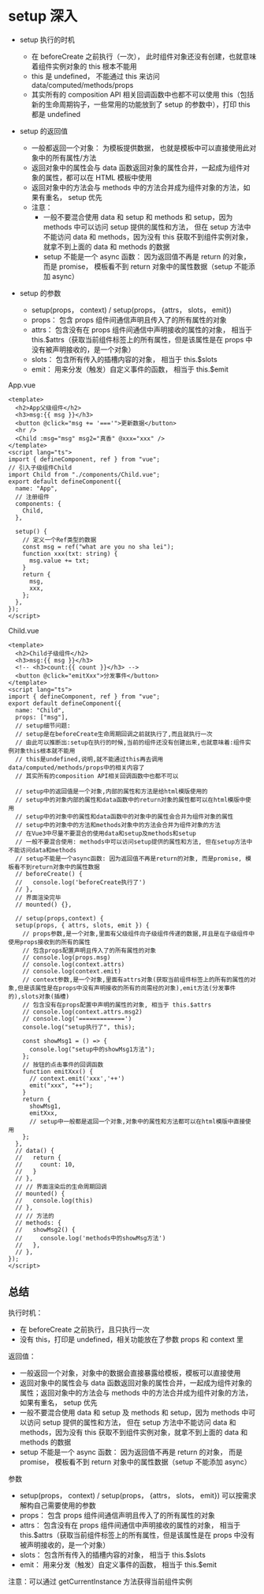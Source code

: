 # setup 深入

- setup 执行的时机

  - 在 beforeCreate 之前执行（一次）， 此时组件对象还没有创建，也就意味着组件实例对象的 this 根本不能用
  - this 是 undefined， 不能通过 this 来访问 data/computed/methods/props
  - 其实所有的 composition API 相关回调函数中也都不可以使用 this（包括新的生命周期钩子，一些常用的功能放到了 setup 的参数中），打印 this 都是 undefined

- setup 的返回值

  - 一般都返回一个对象： 为模板提供数据， 也就是模板中可以直接使用此对象中的所有属性/方法
  - 返回对象中的属性会与 data 函数返回对象的属性合并，一起成为组件对象的属性，都可以在 HTML 模板中使用
  - 返回对象中的方法会与 methods 中的方法合并成为组件对象的方法，如果有重名， setup 优先
  - 注意：
    - 一般不要混合使用 data 和 setup 和 methods 和 setup，因为 methods 中可以访问 setup 提供的属性和方法， 但在 setup 方法中不能访问 data 和 methods，因为没有 this 获取不到组件实例对象，就拿不到上面的 data 和 methods 的数据
    - setup 不能是一个 async 函数： 因为返回值不再是 return 的对象， 而是 promise， 模板看不到 return 对象中的属性数据（setup 不能添加 async）

- setup 的参数
  - setup(props， context) / setup(props， {attrs， slots， emit})
  - props： 包含 props 组件间通信声明且传入了的所有属性的对象
  - attrs： 包含没有在 props 组件间通信中声明接收的属性的对象， 相当于 this.$attrs（获取当前组件标签上的所有属性，但是该属性是在 props 中没有被声明接收的，是一个对象）
  - slots： 包含所有传入的插槽内容的对象， 相当于 this.$slots
  - emit： 用来分发（触发）自定义事件的函数， 相当于 this.$emit

App.vue

```vue
<template>
  <h2>App父级组件</h2>
  <h3>msg:{{ msg }}</h3>
  <button @click="msg += '==='">更新数据</button>
  <hr />
  <Child :msg="msg" msg2="真香" @xxx="xxx" />
</template>
<script lang="ts">
import { defineComponent, ref } from "vue";
// 引入子级组件Child
import Child from "./components/Child.vue";
export default defineComponent({
  name: "App",
  // 注册组件
  components: {
    Child,
  },

  setup() {
    // 定义一个Ref类型的数据
    const msg = ref("what are you no sha lei");
    function xxx(txt: string) {
      msg.value += txt;
    }
    return {
      msg,
      xxx,
    };
  },
});
</script>
```

Child.vue

```vue
<template>
  <h2>Child子级组件</h2>
  <h3>msg:{{ msg }}</h3>
  <!-- <h3>count:{{ count }}</h3> -->
  <button @click="emitXxx">分发事件</button>
</template>
<script lang="ts">
import { defineComponent, ref } from "vue";
export default defineComponent({
  name: "Child",
  props: ["msg"],
  // setup细节问题:
  // setup是在beforeCreate生命周期回调之前就执行了,而且就执行一次
  // 由此可以推断出:setup在执行的时候,当前的组件还没有创建出来,也就意味着:组件实例对象this根本就不能用
  // this是undefined,说明,就不能通过this再去调用data/computed/methods/props中的相关内容了
  // 其实所有的composition API相关回调函数中也都不可以

  // setup中的返回值是一个对象,内部的属性和方法是给html模版使用的
  // setup中的对象内部的属性和data函数中的return对象的属性都可以在html模版中使用
  // setup中的对象中的属性和data函数中的对象中的属性会合并为组件对象的属性
  // setup中的对象中的方法和methods对象中的方法会合并为组件对象的方法
  // 在Vue3中尽量不要混合的使用data和setup及methods和setup
  // 一般不要混合使用: methods中可以访问setup提供的属性和方法, 但在setup方法中不能访问data和methods
  // setup不能是一个async函数: 因为返回值不再是return的对象, 而是promise, 模板看不到return对象中的属性数据
  // beforeCreate() {
  //   console.log('beforeCreate执行了')
  // },
  // 界面渲染完毕
  // mounted() {},

  // setup(props,context) {
  setup(props, { attrs, slots, emit }) {
    // props参数,是一个对象,里面有父级组件向子级组件传递的数据,并且是在子级组件中使用props接收到的所有的属性
    // 包含props配置声明且传入了的所有属性的对象
    // console.log(props.msg)
    // console.log(context.attrs)
    // console.log(context.emit)
    // context参数,是一个对象,里面有attrs对象(获取当前组件标签上的所有的属性的对象,但是该属性是在props中没有声明接收的所有的尚需经的对象),emit方法(分发事件的),slots对象(插槽)
    // 包含没有在props配置中声明的属性的对象, 相当于 this.$attrs
    // console.log(context.attrs.msg2)
    // console.log('=============')
    console.log("setup执行了", this);

    const showMsg1 = () => {
      console.log("setup中的showMsg1方法");
    };
    // 按钮的点击事件的回调函数
    function emitXxx() {
      // context.emit('xxx','++')
      emit("xxx", "++");
    }
    return {
      showMsg1,
      emitXxx,
      // setup中一般都是返回一个对象,对象中的属性和方法都可以在html模版中直接使用
    };
  },
  // data() {
  //   return {
  //     count: 10,
  //   }
  // },
  // // 界面渲染后的生命周期回调
  // mounted() {
  //   console.log(this)
  // },
  // // 方法的
  // methods: {
  //   showMsg2() {
  //     console.log('methods中的showMsg方法')
  //   },
  // },
});
</script>
```

## 总结

执行时机：

- 在 beforeCreate 之前执行，且只执行一次
- 没有 this，打印是 undefined，相关功能放在了参数 props 和 context 里

返回值：

- 一般返回一个对象，对象中的数据会直接暴露给模板，模板可以直接使用
- 返回对象中的属性会与 data 函数返回对象的属性合并，一起成为组件对象的属性；返回对象中的方法会与 methods 中的方法合并成为组件对象的方法，如果有重名， setup 优先
- 一般不要混合使用 data 和 setup 及 methods 和 setup，因为 methods 中可以访问 setup 提供的属性和方法， 但在 setup 方法中不能访问 data 和 methods，因为没有 this 获取不到组件实例对象，就拿不到上面的 data 和 methods 的数据
- setup 不能是一个 async 函数： 因为返回值不再是 return 的对象， 而是 promise， 模板看不到 return 对象中的属性数据（setup 不能添加 async）

参数

- setup(props， context) / setup(props， {attrs， slots， emit}) 可以按需求解构自己需要使用的参数
- props： 包含 props 组件间通信声明且传入了的所有属性的对象
- attrs： 包含没有在 props 组件间通信中声明接收的属性的对象， 相当于 this.$attrs（获取当前组件标签上的所有属性，但是该属性是在 props 中没有被声明接收的，是一个对象）
- slots： 包含所有传入的插槽内容的对象， 相当于 this.$slots
- emit： 用来分发（触发）自定义事件的函数， 相当于 this.$emit

注意：可以通过 getCurrentInstance 方法获得当前组件实例
